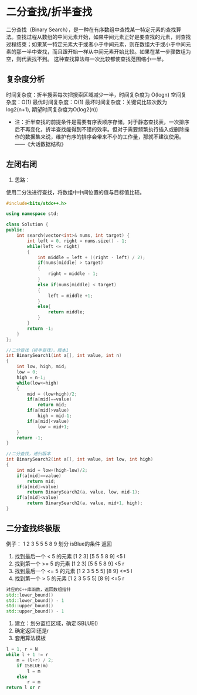 # 二分查找/折半查找
二分查找（Binary Search），是一种在有序数组中查找某一特定元素的查找算法。查找过程从数组的中间元素开始，如果中间元素正好是要查找的元素，则查找过程结束；如果某一特定元素大于或者小于中间元素，则在数组大于或小于中间元素的那一半中查找，而且跟开始一样从中间元素开始比较。如果在某一步骤数组为空，则代表找不到。
这种查找算法每一次比较都使查找范围缩小一半。

## 复杂度分析
时间复杂度：折半搜索每次把搜索区域减少一半，时间复杂度为 O(logn)
空间复杂度：O(1)
最优时间复杂度：O(1)
最坏时间复杂度：关键词比较次数为log2(n+1), 期望时间复杂度为O(log2(n))

- 注：折半查找的前提条件是需要有序表顺序存储，对于静态查找表，一次排序后不再变化，折半查找能得到不错的效率。但对于需要频繁执行插入或删除操作的数据集来说，维护有序的排序会带来不小的工作量，那就不建议使用。——《大话数据结构》

## 左闭右闭
1. 思路：

使用二分法进行查找，将数组中中间位置的值与目标值比较。
```cpp
#include<bits/stdc++.h>

using namespace std;

class Solution {
public:
    int search(vector<int>& nums, int target) {
        int left = 0, right = nums.size() - 1;
        while(left <= right)
        {
            int middle = left + ((right - left) / 2);
            if(nums[middle] > target)
            {
                right = middle - 1;
            }
            else if(nums[middle] < target)
            {
                left = middle +1;
            }
            else{
                return middle;
            }
        }
        return -1;
    }
};
```

```cpp
//二分查找（折半查找），版本1
int BinarySearch1(int a[], int value, int n)
{
    int low, high, mid;
    low = 0;
    high = n-1;
    while(low<=high)
    {
        mid = (low+high)/2;
        if(a[mid]==value)
            return mid;
        if(a[mid]>value)
            high = mid-1;
        if(a[mid]<value)
            low = mid+1;
    }
    return -1;
}

//二分查找，递归版本
int BinarySearch2(int a[], int value, int low, int high)
{
    int mid = low+(high-low)/2;
    if(a[mid]==value)
        return mid;
    if(a[mid]>value)
        return BinarySearch2(a, value, low, mid-1);
    if(a[mid]<value)
        return BinarySearch2(a, value, mid+1, high);
}
```

## 二分查找终极版
例子：
1 2 3 5 5 5 8 9                     划分            isBlue的条件        返回
1. 找到最后一个 < 5 的元素   [1 2 3] [5 5 5 8 9]        <5                l
2. 找到第一个 >= 5 的元素    [1 2 3] [5 5 5 8 9]        <5                r
3. 找到最后一个 <= 5 的元素  [1 2 3 5 5 5] [8 9]        <=5               l
4. 找到第一个 > 5 的元素     [1 2 3 5 5 5] [8 9]        <=5               r
```cpp
对应的C++库函数，返回数组指针
std::lower_bound()
std::lower_bound() - 1
std::upper_bound()
std::upper_bound() - 1
```
1. 建立：划分蓝红区域，确定ISBLUE()
2. 确定返回l还是r
3. 套用算法模板
```cpp
l = 1, r = N
while l + 1 != r
    m = (l+r) / 2;
    if ISBLUE(m)
        l = m
    else
        r = m
return l or r
```
